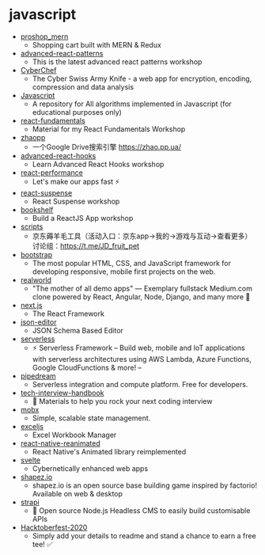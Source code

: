 # javascript
- [proshop_mern](https://github.com/bradtraversy/proshop_mern)
  - Shopping cart built with MERN & Redux
- [advanced-react-patterns](https://github.com/kentcdodds/advanced-react-patterns)
  - This is the latest advanced react patterns workshop
- [CyberChef](https://github.com/gchq/CyberChef)
  - The Cyber Swiss Army Knife - a web app for encryption, encoding, compression and data analysis
- [Javascript](https://github.com/TheAlgorithms/Javascript)
  - A repository for All algorithms implemented in Javascript (for educational purposes only)
- [react-fundamentals](https://github.com/kentcdodds/react-fundamentals)
  - Material for my React Fundamentals Workshop
- [zhaopp](https://github.com/gdtool/zhaopp)
  - 一个Google Drive搜索引擎 https://zhao.pp.ua/
- [advanced-react-hooks](https://github.com/kentcdodds/advanced-react-hooks)
  - Learn Advanced React Hooks workshop
- [react-performance](https://github.com/kentcdodds/react-performance)
  - Let's make our apps fast ⚡
- [react-suspense](https://github.com/kentcdodds/react-suspense)
  - React Suspense workshop
- [bookshelf](https://github.com/kentcdodds/bookshelf)
  - Build a ReactJS App workshop
- [scripts](https://github.com/lxk0301/scripts)
  - 京东薅羊毛工具（活动入口：京东app->我的->游戏与互动->查看更多）讨论组：https://t.me/JD_fruit_pet
- [bootstrap](https://github.com/twbs/bootstrap)
  - The most popular HTML, CSS, and JavaScript framework for developing responsive, mobile first projects on the web.
- [realworld](https://github.com/gothinkster/realworld)
  - "The mother of all demo apps" — Exemplary fullstack Medium.com clone powered by React, Angular, Node, Django, and many more 🏅
- [next.js](https://github.com/vercel/next.js)
  - The React Framework
- [json-editor](https://github.com/json-editor/json-editor)
  - JSON Schema Based Editor
- [serverless](https://github.com/serverless/serverless)
  - ⚡ Serverless Framework – Build web, mobile and IoT applications with serverless architectures using AWS Lambda, Azure Functions, Google CloudFunctions & more! –
- [pipedream](https://github.com/PipedreamHQ/pipedream)
  - Serverless integration and compute platform. Free for developers.
- [tech-interview-handbook](https://github.com/yangshun/tech-interview-handbook)
  - 💯 Materials to help you rock your next coding interview
- [mobx](https://github.com/mobxjs/mobx)
  - Simple, scalable state management.
- [exceljs](https://github.com/exceljs/exceljs)
  - Excel Workbook Manager
- [react-native-reanimated](https://github.com/software-mansion/react-native-reanimated)
  - React Native's Animated library reimplemented
- [svelte](https://github.com/sveltejs/svelte)
  - Cybernetically enhanced web apps
- [shapez.io](https://github.com/tobspr/shapez.io)
  - shapez.io is an open source base building game inspired by factorio! Available on web & desktop
- [strapi](https://github.com/strapi/strapi)
  - 🚀 Open source Node.js Headless CMS to easily build customisable APIs
- [Hacktoberfest-2020](https://github.com/OpenSourceTogether/Hacktoberfest-2020)
  - Simply add your details to readme and stand a chance to earn a free tee! ✅
